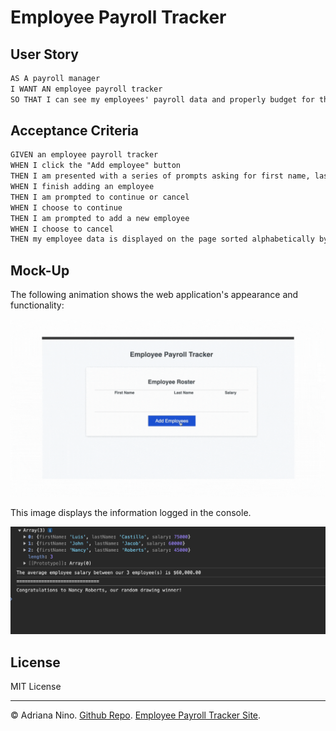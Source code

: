 # Employee Payroll Tracker

## User Story

```md
AS A payroll manager
I WANT AN employee payroll tracker
SO THAT I can see my employees' payroll data and properly budget for the company
```

## Acceptance Criteria

```md
GIVEN an employee payroll tracker
WHEN I click the "Add employee" button
THEN I am presented with a series of prompts asking for first name, last name, and salary
WHEN I finish adding an employee
THEN I am prompted to continue or cancel
WHEN I choose to continue
THEN I am prompted to add a new employee
WHEN I choose to cancel
THEN my employee data is displayed on the page sorted alphabetically by last name, and the console shows computed and aggregated data
```

## Mock-Up

The following animation shows the web application's appearance and functionality:

![Animation shows input of employees to an employee payroll tracker.](./Assets/images/employee-payroll-tracker.gif)

This image displays the information logged in the console.

![Shows employee information in the console of an employee payroll tracker.](./Assets/images/console.png)

## License

MIT License

---

© Adriana Nino. [Github Repo](https://github.com/ninadri/employee-payroll-tracker). [Employee Payroll Tracker Site](https://ninadri.github.io/employee-payroll-tracker/).

